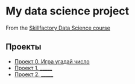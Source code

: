 # My data science project
From the [Skillfactory Data Science course](https://skillfactory.ru/data-scientlist)

## Проекты

* [Проект 0. Игра угадай число](https://github.com/SkillfactoryDS/sf_data_scince/tree/main/project_0)
* [Проект 1. _____](_____)
* [Проект 2. _____](_____)
